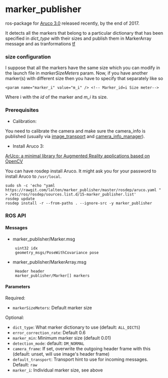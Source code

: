 # marker_publisher
ros-package for [Aruco 3.0][1] released recently, by the end of 2017.

It detects all the markers that belong to a particular dictionary that has been specified in *dict_type* with their sizes and publish them in MarkerArray message and as tranformations [tf][2]

### size configuration
I suppose that all the markers have the same size which you can modify in the launch file in *markerSizeMeters* param. Now, if you have another marker(s) with different size then you have to specify that separately like so

    <param name="marker_i" value="m_i" /> <!-- Marker_id=i Size meter-->

Where i with the *id* of the marker and *m_i* its size.

### Prerequisites
* Calibration:

You need to calibrate the camera and make sure the camera_info is published (usually via [image_transport](http://ros.org/wiki/image_transport) and [camera_info_manager](http://wiki.ros.org/camera_info_manager)).

* Install Aruco 3:

[ArUco: a minimal library for Augmented Reality applications based on OpenCV](http://www.uco.es/investiga/grupos/ava/node/26)

You can have rosdep install Aruco. It might ask you for your password to install Aruco to `/usr/local`.
```
sudo sh -c 'echo "yaml https://rawgit.com/lalten/marker_publisher/master/rosdep/aruco.yaml " > /etc/ros/rosdep/sources.list.d/15-marker_publisher.list'
rosdep update
rosdep install -r --from-paths . --ignore-src -y marker_publisher
```

### ROS API

#### Messages

 * marker_publisher/Marker.msg

        uint32 idx
        geometry_msgs/PoseWithCovariance pose

 * marker_publisher/MarkerArray.msg

        Header header
        marker_publisher/Marker[] markers

#### Parameters

Required:
 * `markerSizeMeters`: Default marker size

Optional:
 * `dict_type`: What marker dictionary to use (default: `ALL_DICTS`)
 * `error_correction_rate`: Default 0.6
 * `marker_min`: Minimum marker size (default 0.01)
 * `detection_mode`: default: `DM_NORMAL`
 * `camera_frame`: If set, overwrite the outgoing header frame with this (default: unset, will use image's header frame)
 * `default_transport`: Transport hint to use for incoming messages. Default: `raw`
 * `marker_i`: Individual marker size, see above

[1]: https://sourceforge.net/projects/aruco/files/3.0.0/
[2]: http://wiki.ros.org/tf
